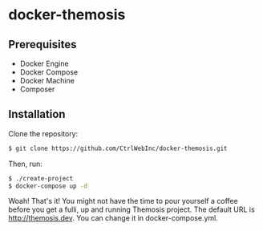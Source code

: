 docker-themosis
===============

## Prerequisites

- Docker Engine
- Docker Compose
- Docker Machine
- Composer

## Installation

Clone the repository:

```bash
$ git clone https://github.com/CtrlWebInc/docker-themosis.git
```

Then, run:

```bash
$ ./create-project 
$ docker-compose up -d
```

Woah! That's it! You might not have the time to pour yourself a coffee before you get 
a fulli, up and running Themosis project. The default URL is http://themosis.dev. 
You can change it in docker-compose.yml.
